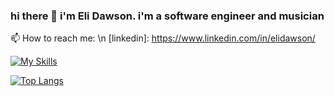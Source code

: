 ### hi there 👋 i'm Eli Dawson. i'm a software engineer and musician

📫 How to reach me: \n
[linkedin]: https://www.linkedin.com/in/elidawson/

[![My Skills](https://skillicons.dev/icons?i=js,react,html,css,py)](https://skillicons.dev)

[![Top Langs](https://github-readme-stats.vercel.app/api/top-langs/?username=elidawson&layout=compact)](https://github.com/anuraghazra/github-readme-stats)
